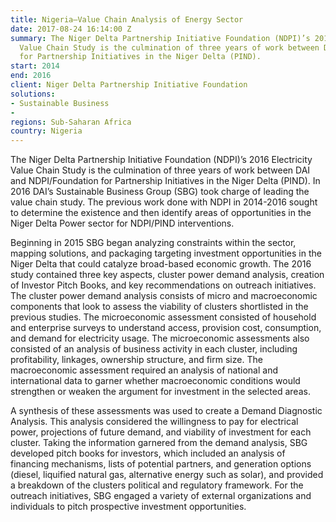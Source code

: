 ```yaml
---
title: Nigeria—Value Chain Analysis of Energy Sector
date: 2017-08-24 16:14:00 Z
summary: The Niger Delta Partnership Initiative Foundation (NDPI)’s 2016 Electricity
  Value Chain Study is the culmination of three years of work between DAI and NDPI/Foundation
  for Partnership Initiatives in the Niger Delta (PIND).
start: 2014
end: 2016
client: Niger Delta Partnership Initiative Foundation
solutions:
- Sustainable Business
- 
regions: Sub-Saharan Africa
country: Nigeria
---
```


The Niger Delta Partnership Initiative Foundation (NDPI)’s 2016 Electricity Value Chain Study is the culmination of three years of work between DAI and NDPI/Foundation for Partnership Initiatives in the Niger Delta (PIND). In 2016 DAI’s Sustainable Business Group (SBG) took charge of leading the value chain study. The previous work done with NDPI in 2014-2016 sought to determine the existence and then identify areas of opportunities in the Niger Delta Power sector for NDPI/PIND interventions. 

Beginning in 2015 SBG began analyzing constraints within the sector, mapping solutions, and packaging targeting investment opportunities in the Niger Delta that could catalyze broad-based economic growth. The 2016 study contained three key aspects, cluster power demand analysis, creation of Investor Pitch Books, and key recommendations on outreach initiatives. The cluster power demand analysis consists of micro and macroeconomic components that look to assess the viability of clusters shortlisted in the previous studies. The microeconomic assessment consisted of household and enterprise surveys to understand access, provision cost, consumption, and demand for electricity usage. The microeconomic assessments also consisted of an analysis of business activity in each cluster, including profitability, linkages, ownership structure, and firm size. The macroeconomic assessment required an analysis of national and international data to garner whether macroeconomic conditions would strengthen or weaken the argument for investment in the selected areas.

A synthesis of these assessments was used to create a Demand Diagnostic Analysis. This analysis considered the willingness to pay for electrical power, projections of future demand, and viability of investment for each cluster. Taking the information garnered from the demand analysis, SBG developed pitch books for investors, which included an analysis of financing mechanisms, lists of potential partners, and generation options (diesel, liquified natural gas, alternative energy such as solar), and provided a breakdown of the clusters political and regulatory framework. For the outreach initiatives, SBG engaged a variety of external organizations and individuals to pitch prospective investment opportunities.  